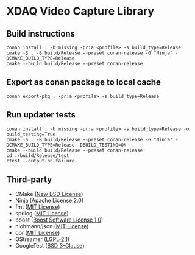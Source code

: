 # XDAQ Video Capture Library

## Build instructions
    conan install . -b missing -pr:a <profile> -s build_type=Release
    cmake -S . -B build/Release --preset conan-release -G "Ninja" -DCMAKE_BUILD_TYPE=Release
    cmake --build build/Release --preset conan-release
    
## Export as conan package to local cache
    conan export-pkg . -pr:a <profile> -s build_type=Release

## Run updater tests
    conan install . -b missing -pr:a <profile> -s build_type=Release -o build_testing=True
    cmake -S . -B build/Release --preset conan-release -G "Ninja" -DCMAKE_BUILD_TYPE=Release -DBUILD_TESTING=ON
    cmake --build build/Release --preset conan-release
    cd ./build/Release/test
    ctest --output-on-failure

## Third-party

* CMake ([New BSD License](https://github.com/Kitware/CMake/blob/master/Copyright.txt))
* Ninja ([Apache License 2.0](https://github.com/ninja-build/ninja/blob/master/COPYING))
* fmt ([MIT License](https://github.com/fmtlib/fmt/blob/master/LICENSE))
* spdlog ([MIT License](https://github.com/gabime/spdlog/blob/v1.x/LICENSE))
* boost ([Boost Software License 1.0](https://github.com/boostorg/boost/blob/master/LICENSE_1_0.txt))
* nlohmann/json ([MIT License](https://github.com/nlohmann/json/blob/develop/LICENSE.MIT))
* cpr ([MIT License](https://github.com/libcpr/cpr/blob/master/LICENSE))
* GStreamer ([LGPL-2.1](https://github.com/GStreamer/gstreamer/blob/main/LICENSE))
* GoogleTest ([BSD 3-Clause](https://github.com/google/googletest/blob/main/LICENSE))